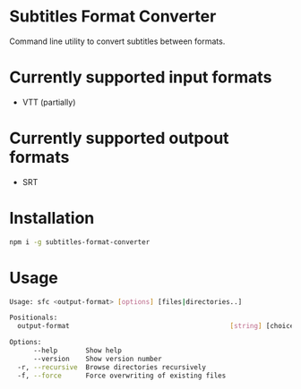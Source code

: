 # Subtitles Format Converter

Command line utility to convert subtitles between formats.

# Currently supported input formats

- VTT (partially)

# Currently supported outpout formats

- SRT

# Installation

```sh
npm i -g subtitles-format-converter
```

# Usage

```sh
Usage: sfc <output-format> [options] [files|directories..]

Positionals:
  output-format                                        [string] [choices: "srt"]

Options:
      --help       Show help                                           [boolean]
      --version    Show version number                                 [boolean]
  -r, --recursive  Browse directories recursively                      [boolean]
  -f, --force      Force overwriting of existing files                 [boolean]
```
